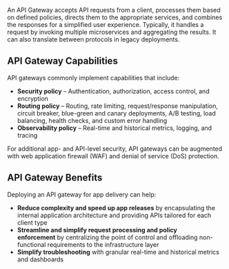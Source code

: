 An API Gateway accepts API requests from a client, processes them based on defined policies, directs them to the appropriate services, and combines the responses for a simplified user experience. Typically, it handles a request by invoking multiple microservices and aggregating the results. It can also translate between protocols in legacy deployments.

## API Gateway Capabilities

API gateways commonly implement capabilities that include:

- **Security policy** – Authentication, authorization, access control, and encryption
- **Routing policy** – Routing, rate limiting, request/response manipulation, circuit breaker, blue-green and canary deployments, A/B testing, load balancing, health checks, and custom error handling
- **Observability policy** – Real-time and historical metrics, logging, and tracing

For additional app- and API-level security, API gateways can be augmented with web application firewall (WAF) and denial of service (DoS) protection.

## API Gateway Benefits

Deploying an API gateway for app delivery can help:

- **Reduce complexity and speed up app releases** by encapsulating the internal application architecture and providing APIs tailored for each client type
- **Streamline and simplify request processing and policy enforcement** by centralizing the point of control and offloading non-functional requirements to the infrastructure layer
- **Simplify troubleshooting** with granular real-time and historical metrics and dashboards